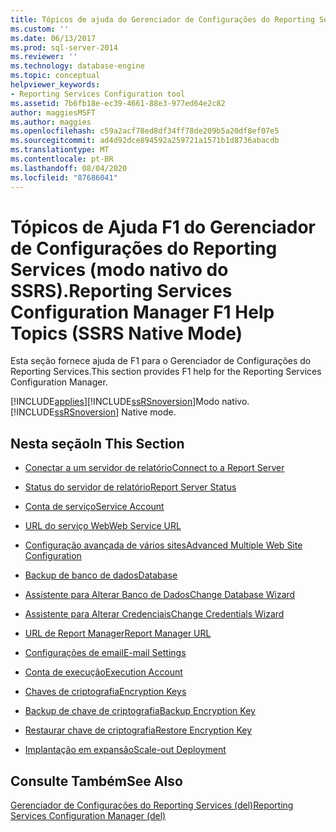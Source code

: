 ```yaml
---
title: Tópicos de ajuda do Gerenciador de Configurações do Reporting Services F1 (modo nativo do SSRS) | Microsoft Docs
ms.custom: ''
ms.date: 06/13/2017
ms.prod: sql-server-2014
ms.reviewer: ''
ms.technology: database-engine
ms.topic: conceptual
helpviewer_keywords:
- Reporting Services Configuration tool
ms.assetid: 7b6fb18e-ec39-4661-88e3-977ed64e2c82
author: maggiesMSFT
ms.author: maggies
ms.openlocfilehash: c59a2acf78ed8df34ff78de209b5a20df8ef07e5
ms.sourcegitcommit: ad4d92dce894592a259721a1571b1d8736abacdb
ms.translationtype: MT
ms.contentlocale: pt-BR
ms.lasthandoff: 08/04/2020
ms.locfileid: "87686041"
---
```

# <a name="reporting-services-configuration-manager-f1-help-topics-ssrs-native-mode"></a><span data-ttu-id="07f7a-102">Tópicos de Ajuda F1 do Gerenciador de Configurações do Reporting Services (modo nativo do SSRS).</span><span class="sxs-lookup"><span data-stu-id="07f7a-102">Reporting Services Configuration Manager F1 Help Topics (SSRS Native Mode)</span></span>
  <span data-ttu-id="07f7a-103">Esta seção fornece ajuda de F1 para o Gerenciador de Configurações do Reporting Services.</span><span class="sxs-lookup"><span data-stu-id="07f7a-103">This section provides F1 help for the Reporting Services Configuration Manager.</span></span>  
  
 [!INCLUDE[applies](../../includes/applies-md.md)]<span data-ttu-id="07f7a-104">[!INCLUDE[ssRSnoversion](../../includes/ssrsnoversion-md.md)]Modo nativo.</span><span class="sxs-lookup"><span data-stu-id="07f7a-104">[!INCLUDE[ssRSnoversion](../../includes/ssrsnoversion-md.md)] Native mode.</span></span>  
  
## <a name="in-this-section"></a><span data-ttu-id="07f7a-105">Nesta seção</span><span class="sxs-lookup"><span data-stu-id="07f7a-105">In This Section</span></span>  
  
-   [<span data-ttu-id="07f7a-106">Conectar a um servidor de relatório</span><span class="sxs-lookup"><span data-stu-id="07f7a-106">Connect to a Report Server</span></span>](../../../2014/sql-server/install/connect-to-a-native-mode-report-server.md)  
  
-   [<span data-ttu-id="07f7a-107">Status do servidor de relatório</span><span class="sxs-lookup"><span data-stu-id="07f7a-107">Report Server Status</span></span>](../../../2014/sql-server/install/report-server-status-ssrs-native-mode.md)  
  
-   [<span data-ttu-id="07f7a-108">Conta de serviço</span><span class="sxs-lookup"><span data-stu-id="07f7a-108">Service Account</span></span>](../../../2014/sql-server/install/service-account-ssrs-native-mode.md)  
  
-   [<span data-ttu-id="07f7a-109">URL do serviço Web</span><span class="sxs-lookup"><span data-stu-id="07f7a-109">Web Service URL</span></span>](../../../2014/sql-server/install/web-service-url-ssrs-native-mode.md)  
  
-   [<span data-ttu-id="07f7a-110">Configuração avançada de vários sites</span><span class="sxs-lookup"><span data-stu-id="07f7a-110">Advanced Multiple Web Site Configuration</span></span>](../../../2014/sql-server/install/advanced-multiple-web-site-configuration-ssrs-native-mode.md)  
  
-   [<span data-ttu-id="07f7a-111">Backup de banco de dados</span><span class="sxs-lookup"><span data-stu-id="07f7a-111">Database</span></span>](../../../2014/sql-server/install/database-ssrs-native-mode.md)  
  
-   [<span data-ttu-id="07f7a-112">Assistente para Alterar Banco de Dados</span><span class="sxs-lookup"><span data-stu-id="07f7a-112">Change Database Wizard</span></span>](../../../2014/sql-server/install/change-database-wizard-ssrs-native-mode.md)  
  
-   [<span data-ttu-id="07f7a-113">Assistente para Alterar Credenciais</span><span class="sxs-lookup"><span data-stu-id="07f7a-113">Change Credentials Wizard</span></span>](../../../2014/sql-server/install/change-credentials-wizard-ssrs-native-mode.md)  
  
-   [<span data-ttu-id="07f7a-114">URL de Report Manager</span><span class="sxs-lookup"><span data-stu-id="07f7a-114">Report Manager URL</span></span>](../../../2014/sql-server/install/report-manager-url-ssrs-native-mode.md)  
  
-   [<span data-ttu-id="07f7a-115">Configurações de email</span><span class="sxs-lookup"><span data-stu-id="07f7a-115">E-mail Settings</span></span>](../../reporting-services/install-windows/e-mail-settings-reporting-services-native-mode-configuration-manager.md)  
  
-   [<span data-ttu-id="07f7a-116">Conta de execução</span><span class="sxs-lookup"><span data-stu-id="07f7a-116">Execution Account</span></span>](../../../2014/sql-server/install/execution-account-ssrs-native-mode.md)  
  
-   [<span data-ttu-id="07f7a-117">Chaves de criptografia</span><span class="sxs-lookup"><span data-stu-id="07f7a-117">Encryption Keys</span></span>](../../../2014/sql-server/install/encryption-keys-ssrs-native-mode.md)  
  
-   [<span data-ttu-id="07f7a-118">Backup de chave de criptografia</span><span class="sxs-lookup"><span data-stu-id="07f7a-118">Backup Encryption Key</span></span>](../../../2014/sql-server/install/backup-encryption-key-ssrs-native-mode.md)  
  
-   [<span data-ttu-id="07f7a-119">Restaurar chave de criptografia</span><span class="sxs-lookup"><span data-stu-id="07f7a-119">Restore Encryption Key</span></span>](../../../2014/sql-server/install/restore-encryption-key-ssrs-native-mode.md)  
  
-   [<span data-ttu-id="07f7a-120">Implantação em expansão</span><span class="sxs-lookup"><span data-stu-id="07f7a-120">Scale-out Deployment</span></span>](../../../2014/sql-server/install/scale-out-deployment-native-mode-report-server.md)  
  
## <a name="see-also"></a><span data-ttu-id="07f7a-121">Consulte Também</span><span class="sxs-lookup"><span data-stu-id="07f7a-121">See Also</span></span>  
 [<span data-ttu-id="07f7a-122">Gerenciador de Configurações do Reporting Services &#40;del&#41;</span><span class="sxs-lookup"><span data-stu-id="07f7a-122">Reporting Services Configuration Manager &#40;del&#41;</span></span>](reporting-services-configuration-manager-native-mode.md)  
  
  
